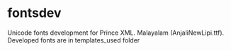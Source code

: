 # fontsdev
Unicode fonts development for Prince XML. Malayalam (AnjaliNewLipi.ttf).
Developed fonts are in templates_used folder
